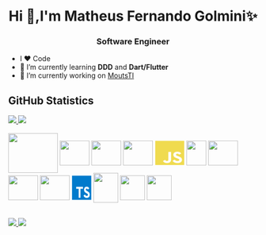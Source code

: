 <h1 align="center">Hi 👋,I'm Matheus Fernando Golmini✨</h1>
<!-- <h3 align="center"> I ❤️ Code</h3> -->
<h3 align="center">Software Engineer</h3>

- I ❤️ Code
- 🌱 I’m currently learning **DDD** and **Dart/Flutter**
- 🔭 I’m currently working on [MoutsTI]([https://invillia.com/hellostrangers/?gclid=CjwKCAiAsNKQBhAPEiwAB-I5ze-raxplO3VvxH93LdPzUTXGHmpzTmFUirvVsxuEHQCNb__VMQsHrxoCb28QAvD_BwE](https://www.mouts.info/))

## **GitHub Statistics**

<a href="https://github.com/matheusGolmini">
  <img height="200em" src="https://github-readme-stats.vercel.app/api/top-langs/?username=matheusGolmini&theme=dracula&hide_langs_below=1" />
  <img height="200em"src="https://github-readme-stats.vercel.app/api?username=matheusGolmini&show_icons=true&theme=dracula&line_height=27"/>
</a>

<div style="display: inline_block"><br>
  <img align="center" height="80" width="100" src="https://cdn.jsdelivr.net/gh/devicons/devicon/icons/apachekafka/apachekafka-original-wordmark.svg" />
   <img align="center" height="50" width="60" src="https://docs.nestjs.com/assets/logo-small.svg">
  <img align="center" height="50" width="60" src="https://cdn.jsdelivr.net/gh/devicons/devicon/icons/docker/docker-original-wordmark.svg" />
  <img align="center" height="50" width="60" src="https://cdn.jsdelivr.net/gh/devicons/devicon/icons/git/git-original-wordmark.svg" />
  <img align="center"  height="50" width="60" src="https://raw.githubusercontent.com/devicons/devicon/master/icons/javascript/javascript-plain.svg">
  <img align="center"  height="50" width="40" src="https://cdn.jsdelivr.net/gh/devicons/devicon/icons/jest/jest-plain.svg">
  <img align="center" height="50" width="60"  src="https://cdn.jsdelivr.net/gh/devicons/devicon/icons/linux/linux-original.svg" />
  <img align="center" height="50" width="60" src="https://cdn.jsdelivr.net/gh/devicons/devicon/icons/postgresql/postgresql-original-wordmark.svg" />
  <img align="center" height="50" width="60" src="https://cdn.jsdelivr.net/gh/devicons/devicon/icons/react/react-original-wordmark.svg" />
  <img align="center"  height="50" width="40" src="https://raw.githubusercontent.com/devicons/devicon/master/icons/typescript/typescript-plain.svg">
  <img align="center"  height="60" width="50" src="https://cdn.worldvectorlogo.com/logos/mongodb-icon-1.svg">
  <img align="center"  height="50" width="50" src="https://miro.medium.com/max/300/1*2DKX6fd0wlVbbjff_noWHg.png">
  <img align="center"  height="50" width="50" src="https://seeklogo.com/images/P/postman-logo-F43375A2EB-seeklogo.com.png">
</div>

</br>

<div> 

  <a href = "mailto:matheusgolminif@gmail.com"><img src="https://img.shields.io/badge/-Gmail-%23333?style=for-the-badge&logo=gmail&logoColor=white" target="_blank" />
  <a href="https://www.linkedin.com/in/matheus-fernando-golmini-albuquerque-227a12135/" target="_blank"><img src="https://img.shields.io/badge/-LinkedIn-%230077B5?style=for-the-badge&logo=linkedin&logoColor=white" target="_blank" />
 
</div>

